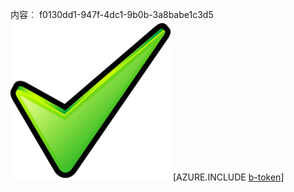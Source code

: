 内容︰ f0130dd1-947f-4dc1-9b0b-3a8babe1c3d5![图像](633d0a3f-60a8-4b48-b16f-477e4abdfa7b.png)
[AZURE.INCLUDE [b-token](d37b4023-0392-46bc-9289-05e538564cae.md)]
